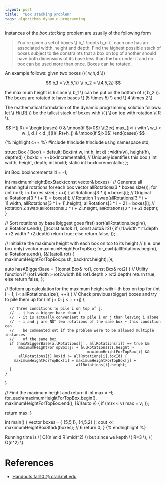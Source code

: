 ```yaml
---
layout: post
title:  "Box stacking problem"
tags: algorithms dynamic-programming
---
```


Instances of the *box stacking* problem are usually of the following form

> You're given a set of boxes \\( b_1 \cdots b_n \\), each one has an associated width, height and depth. Find the highest possible stack of boxes subject to the constraints that a box on top of another should have both dimensions of its base less than the box under it and no box can be used more than once. Boxes can be rotated.

An example follows: given two boxes (\\( w,h,d \\))

$$ b_1 = \{5,5,1\} \\
b_2 = \{4,5,2\} $$

the maximum height is 6 since \\( b_1 \\) can be put on the bottom of \\( b_2 \\). The boxes are rotated to have bases \\( (5 \times 5) \\) and \\( 4 \times 2 \\).

The mathematical formulation of the dynamic programming solution follows: let \\( H(j,R) \\) be the tallest stack of boxes with \\( j \\) on top with rotation \\( R \\).

$$  
  H(j,R) = \begin{cases}
           0 & \mbox{if $j=0$} \\[2ex]
           max_{j<i \ with \ w_i < w_j, d_i < d_j}(H(i,R)+h_j) & \mbox{if $j>0$}
           \end{cases}
$$

{% highlight c++ %}
#include <iostream>
#include <vector>
#include <algorithm>
using namespace std;

struct Box {
  Box() = default;
  Box(int w, int h, int d) :
    width(w), height(h), depth(d)
  {
    boxId = ++boxIncrementalId; // Uniquely identifies this box
  }
  int width, height, depth;
  int boxId;
  static int boxIncrementalId;
};

int Box::boxIncrementalId = -1;

int maximumHeightBoxStack(const vector<Box>& boxes) {
  // Generate all meaningful rotations for each box
  vector<Box> allRotations(3 * boxes.size());
  for (int i = 0; i < boxes.size(); ++i) {
    allRotations[3 * i] = boxes[i]; // Original
    allRotations[3 * i + 1] = boxes[i]; // Rotation 1
    swap(allRotations[3 * i + 1].width, allRotations[3 * i + 1].height);
    allRotations[3 * i + 2] = boxes[i]; // Rotation 2
    swap(allRotations[3 * i + 2].height, allRotations[3 * i + 2].depth);
  }

  // Sort rotations by base (biggest goes first)
  sort(allRotations.begin(), allRotations.end(), [](const auto& r1, 
                                                    const auto& r2) {
    if (r1.width * r1.depth > r2.width * r2.depth)
      return true;
    else
      return false;
  });

  // Initialize the maximum height with each box on top to its height 
  // (i.e. one box only)
  vector<int> maximumHeightForTopBox;
  for_each(allRotations.begin(), allRotations.end(), [&](auto& rot) {
    maximumHeightForTopBox.push_back(rot.height);
  });

  auto hasABiggerBase = [](const Box& rot1, const Box& rot2) { // Utility function
    if (rot1.width > rot2.width && rot1.depth > rot2.depth)
      return true;
    else
      return false;
  };

  // Bottom up calculation for the maximum height with i-th box on top
  for (int i = 1; i < allRotations.size(); ++i) {
    // Check previous (bigger) boxes and try to pile them up
    for (int j = 0; j < i; ++j) {

      // Three conditions to pile i on top of j:
      //  - j has a bigger base than i
      //  - it is actually convenient to pile i on j than leaving i alone
      //  - i and j are NOT two rotations of the same box ~ this condition can
      //    be commented out if the problem were to be allowed multiple instances
      //    of the same box
      if (hasABiggerBase(allRotations[j], allRotations[i]) == true &&
          maximumHeightForTopBox[j] + allRotations[i].height > 
                                         maximumHeightForTopBox[i] &&
          allRotations[j].boxId != allRotations[i].boxId) {
        maximumHeightForTopBox[i] = maximumHeightForTopBox[j] + 
                                    allRotations[i].height;
      }
    }
  }

  // Find the maximum height and return it
  int max = -1;
  for_each(maximumHeightForTopBox.begin(), maximumHeightForTopBox.end(), 
  [&](auto v) {
    if (max < v)
      max = v;
  });

  return max;
}

int main() {
  vector<Box> boxes = { {5,5,1}, {4,5,2} };
  cout << maximumHeightBoxStack(boxes); // 6
  return 0;
}
{% endhighlight %}

Running time is \\( O((n \mid R \mid)^2) \\) but since we kepth \\( R=3 \\), \\( O(n^2) \\).

References
==========

* [Handouts fall10 @ csail.mit.edu](http://courses.csail.mit.edu/6.006/fall10/)